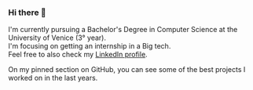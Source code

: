 ### Hi there 👋

I'm currently pursuing a Bachelor's Degree in Computer Science at the University of Venice (3° year). <br>
I'm focusing on getting an internship in a Big tech. <br>
Feel free to also check my [LinkedIn profile](https://www.linkedin.com/in/riccardo-sale/). <br>

On my pinned section on GitHub, you can see some of the best projects I worked on in the last years. <br>
